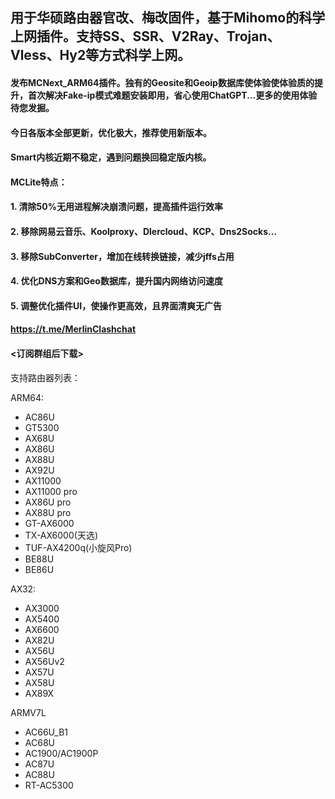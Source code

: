 ## 用于华硕路由器官改、梅改固件，基于Mihomo的科学上网插件。支持SS、SSR、V2Ray、Trojan、Vless、Hy2等方式科学上网。

#### 发布MCNext_ARM64插件。独有的Geosite和Geoip数据库使体验使体验质的提升，首次解决Fake-ip模式难题安装即用，省心使用ChatGPT...更多的使用体验待您发掘。

#### 今日各版本全部更新，优化极大，推荐使用新版本。

#### Smart内核近期不稳定，遇到问题换回稳定版内核。


#### MCLite特点：
#### 1. 清除50%无用进程解决崩溃问题，提高插件运行效率
#### 2. 移除网易云音乐、Koolproxy、Dlercloud、KCP、Dns2Socks...
#### 3. 移除SubConverter，增加在线转换链接，减少jffs占用
#### 4. 优化DNS方案和Geo数据库，提升国内网络访问速度
#### 5. 调整优化插件UI，使操作更高效，且界面清爽无广告


#### https://t.me/MerlinClashchat
#### <订阅群组后下载>


支持路由器列表：

ARM64:
- AC86U
- GT5300
- AX68U
- AX86U
- AX88U
- AX92U
- AX11000
- AX11000 pro
- AX86U pro
- AX88U pro
- GT-AX6000
- TX-AX6000(天选)
- TUF-AX4200q(小旋风Pro)
- BE88U
- BE86U

AX32: 
- AX3000
- AX5400
- AX6600
- AX82U
- AX56U
- AX56Uv2
- AX57U
- AX58U
- AX89X

ARMV7L
- AC66U_B1
- AC68U
- AC1900/AC1900P
- AC87U
- AC88U
- RT-AC5300
